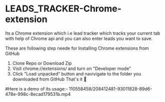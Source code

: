 # LEADS_TRACKER-Chrome-extension

Its a Chrome extension which i.e lead tracker which tracks your current tab with help of Chrome api and you can also enter leads you want to save.

These are following step neede for Installing Chrome extensions from GitHub
1. Clone Repo or Download Zip
2. Visit chrome://extensions/ and turn on "Developer mode"
3. Click "Load unpacked" button and navivigate to the folder you downloaded from GitHub
That's it 🎉


#Here is a demo of its usage:-
110558458/208412481-93011828-89d6-478e-998c-8ecad179531b.mp4
